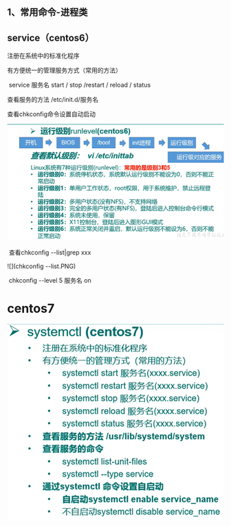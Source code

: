 ## 1、常用命令-进程类

## service（centos6）

注册在系统中的标准化程序

有方便统一的管理服务方式（常用的方法）

​	service 服务名 start / stop /restart / reload / status

查看服务的方法 /etc/init.d/服务名

查看chkconfig命令设置自动启动

![](运行级别runlevel（centos6）.PNG)

​	查看chkconfig  --list|grep xxx

![](chkconfig --list.PNG)

​	chkconfig  --level 5 服务名 on



# centos7

![](常用命令centos7（与6区分）.PNG)